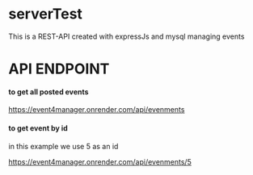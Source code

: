 # serverTest
This is a REST-API created with expressJs and mysql managing events
<h1>API ENDPOINT </h1>
<h4>to get all posted events</h4>
<a href="https://event4manager.onrender.com/api/evenments">https://event4manager.onrender.com/api/evenments</a>
<h4>to get event by id</h4>
<p>in this example we use 5 as an id</p>
<a href="https://event4manager.onrender.com/api/evenments">https://event4manager.onrender.com/api/evenments/5</a>
